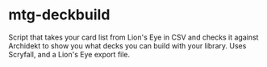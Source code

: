 # mtg-deckbuild
Script that takes your card list from Lion's Eye in CSV and checks it against Archidekt to show you what decks you can build with your library.  Uses Scryfall, and a Lion's Eye export file.
